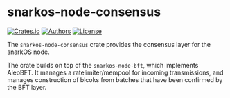 # snarkos-node-consensus

[![Crates.io](https://img.shields.io/crates/v/snarkos-node-consensus.svg?color=neon)](https://crates.io/crates/snarkos-node-consensus)
[![Authors](https://img.shields.io/badge/authors-Aleo-orange.svg)](https://aleo.org)
[![License](https://img.shields.io/badge/License-Apache%202.0-blue.svg)](./LICENSE.md)

The `snarkos-node-consensus` crate provides the consensus layer for the snarkOS node.

The crate builds on top of the `snarkos-node-bft`, which implements AleoBFT.
It manages a ratelimiter/mempool for incoming transmissions, and manages construction of blcoks from batches that have been confirmed by the BFT layer.
